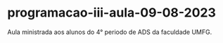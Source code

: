 # programacao-iii-aula-09-08-2023
Aula ministrada aos alunos do 4° periodo de ADS da faculdade UMFG.
